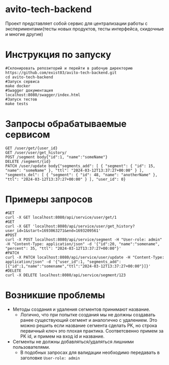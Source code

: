 # avito-tech-backend

Проект представляет собой сервис для централизации работы с экспериментами(тесты новых продуктов, тесты интерфейса,
скидочные и многие другие)

# Инструкция по запуску

```shell
#Склонировать репозиторий и перейти в рабочую директорию
https://github.com/exist03/avito-tech-backend.git
cd avito-tech-backend
#Запуск сервиса
make docker
#Swagger документация
localhost:8080/swagger/index.html
#Запуск тестов
make tests
```

# Запросы обрабатываемые сервисом

`GET /user/get/{user_id}`<br/>
`GET /user/user/get_history/`<br/>
`POST /segment body{"id":1, "name":"someName"}`<br/>
`DELETE /segment/{id}`<br/>
`PATCH /user/update body{"segments_add": [
{
"segment": {
"id": 15,
"name": "someName"
},
"ttl": "2024-03-12T13:37:27+00:00"
}
],
"segments_del": [
{
"segment": {
"id": 48,
"name": "anotherName"
},
"ttl": "2024-03-12T13:37:27+00:00"
}
],
"user_id": 0}`<br/>

# Примеры запросов

```shell
#GET
curl -X GET localhost:8080/api/service/user/get/1
#GET
curl -X GET 'localhost:8080/api/service/user/get_history?user_id=1&start=1693063271&end=1693209561'
#POST
curl -X POST localhost:8080/api/service/segment -H "User-role: admin" -H "Content-Type: application/json" -d '{"id":20, "name":"somename", "percent": 35, "ttl": "2024-03-12T13:37:27+00:00"}'
#PATCH
curl -X PATCH localhost:8080/api/service/user/update -H "Content-Type: application/json" -d '{"user_id":1, "segments_add":[{"id":1,"name":"somename","ttl":"2024-03-12T13:37:27+00:00"}]}'
#DELETE
curl -X DELETE localhost:8080/api/service/segment/123
```

# Возникшие проблемы

- Методы создания и удаления сегментов принимают название.
    - Логично, что при попытке создания мы не должны создавать ранее существующий сегмент и аналогично с удалением. Это
      можно решить если название сегмента сделать PK, но строка первичный ключ это плохая практика. Соответсвенно примем
      за PK id, и примем на вход id и название.
- Сегменты не должны добавляться/удаляться лишними пользователями.
  - В подобных запросах для валидации необходимо передавать в заголовке ```User-role: admin```
